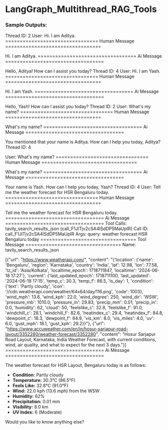 # LangGraph_Multithread_RAG_Tools

### Sample Outputs:
Thread ID: 2
User: Hi. I am Aditya.
================================ Human Message =================================

Hi. I am Aditya.
================================== Ai Message ==================================

Hello, Aditya! How can I assist you today?
Thread ID: 4
User: Hi. I am Yash.
================================ Human Message =================================

Hi. I am Yash.
================================== Ai Message ==================================

Hello, Yash! How can I assist you today?
Thread ID: 2
User: What's my name?
================================ Human Message =================================

What's my name?
================================== Ai Message ==================================

You mentioned that your name is Aditya. How can I help you today, Aditya?
Thread ID: 4

User: What's my name?
================================ Human Message =================================

What's my name?
================================== Ai Message ==================================

Your name is Yash. How can I help you today, Yash?
Thread ID: 4
User: Tell me the weather forecast for HSR Bengaluru today.
================================ Human Message =================================

Tell me the weather forecast for HSR Bengaluru today.
================================== Ai Message ==================================
Tool Calls:
  tavily_search_results_json (call_F1JlTjv2cSA4lSdDP5MaUpIR)
 Call ID: call_F1JlTjv2cSA4lSdDP5MaUpIR
  Args:
    query: weather forecast HSR Bengaluru today
================================= Tool Message =================================
Name: tavily_search_results_json

[{"url": "https://www.weatherapi.com/", "content": "{'location': {'name': 'Bengaluru', 'region': 'Karnataka', 'country': 'India', 'lat': 12.98, 'lon': 77.58, 'tz_id': 'Asia/Kolkata', 'localtime_epoch': 1718711847, 'localtime': '2024-06-18 17:27'}, 'current': {'last_updated_epoch': 1718711100, 'last_updated': '2024-06-18 17:15', 'temp_c': 30.3, 'temp_f': 86.5, 'is_day': 1, 'condition': {'text': 'Partly cloudy', 'icon': '//cdn.weatherapi.com/weather/64x64/day/116.png', 'code': 1003}, 'wind_mph': 13.6, 'wind_kph': 22.0, 'wind_degree': 250, 'wind_dir': 'WSW', 'pressure_mb': 1010.0, 'pressure_in': 29.83, 'precip_mm': 0.01, 'precip_in': 0.0, 'humidity': 62, 'cloud': 50, 'feelslike_c': 32.8, 'feelslike_f': 91.0, 'windchill_c': 28.1, 'windchill_f': 82.6, 'heatindex_c': 29.4, 'heatindex_f': 84.8, 'dewpoint_c': 18.3, 'dewpoint_f': 64.9, 'vis_km': 8.0, 'vis_miles': 4.0, 'uv': 6.0, 'gust_mph': 18.1, 'gust_kph': 29.2}}"}, {"url": "https://www.accuweather.com/en/in/hosur-sarjapur-road-layout/3352280/weather-forecast/3352280", "content": "Hosur Sarjapur Road Layout, Karnataka, India Weather Forecast, with current conditions, wind, air quality, and what to expect for the next 3 days."}]
================================== Ai Message ==================================

The weather forecast for HSR Layout, Bengaluru today is as follows:

- **Condition:** Partly cloudy
- **Temperature:** 30.3°C (86.5°F)
- **Feels Like:** 32.8°C (91.0°F)
- **Wind:** 22.0 kph (13.6 mph) from the WSW
- **Humidity:** 62%
- **Precipitation:** 0.01 mm
- **Visibility:** 8.0 km
- **UV Index:** 6 (Moderate)

Would you like to know anything else?
